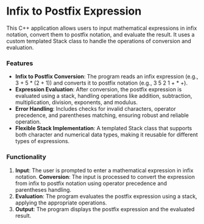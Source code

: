 # Infix to Postfix Expression

This C++ application allows users to input mathematical expressions in infix notation, convert them to postfix notation, and evaluate the result. It uses a custom templated Stack class to handle the operations of conversion and evaluation.

### Features

- **Infix to Postfix Conversion**: The program reads an infix expression (e.g., 3 + 5 * (2 + 1)) and converts it to postfix notation (e.g., 3 5 2 1 + * +).
- **Expression Evaluation**: After conversion, the postfix expression is evaluated using a stack, handling operations like addition, subtraction, multiplication, division, exponents, and modulus.
- **Error Handling**: Includes checks for invalid characters, operator precedence, and parentheses matching, ensuring robust and reliable operation.
- **Flexible Stack Implementation**: A templated Stack class that supports both character and numerical data types, making it reusable for different types of expressions.

### Functionality

1. **Input**: The user is prompted to enter a mathematical expression in infix notation.
**Conversion**: The input is processed to convert the expression from infix to postfix notation using operator precedence and parentheses handling.
2. **Evaluation**: The program evaluates the postfix expression using a stack, applying the appropriate operations.
3. **Output**: The program displays the postfix expression and the evaluated result.

